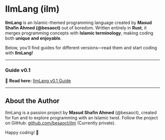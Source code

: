 # **IlmLang (ilm)**  

**IlmLang** is an Islamic-themed programming language created by **Masud Shafin Ahmed (@besaoct)** out of boredom. Written entirely in **Rust**, it merges programming concepts with **Islamic terminology**, making coding both **unique and enjoyable**.  

Below, you'll find guides for different versions—read them and start coding with **IlmLang!**  

---

### **Guide v0.1**  
📖 **Read here:** [IlmLang v0.1 Guide](https://github.com/besaoct/ilm-release/blob/main/v0.1.md)  

---

## About the Author

IlmLang is a passion project by **Masud Shafin Ahmed** (@besaoct), created for fun and to explore programming with an Islamic twist. Follow the project on GitHub: [github.com/besaoct/ilm](https://github.com/besaoct/ilm) (Currently private).


Happy coding! 🚀
